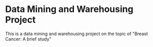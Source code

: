 # Data Mining and Warehousing Project
This is a data mining and warehousing project on the topic of "Breast Cancer: A brief study"